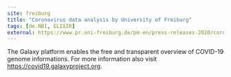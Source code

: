 ```yaml
---
site: freiburg
title: "Coronavirus data analysis by University of Freiburg"
tags: [de.NBI, ELIXIR]
external: https://www.pr.uni-freiburg.de/pm-en/press-releases-2020/coronavirus-data-analysis?set_language=en
---
```



The Galaxy platform enables the free and transparent overview of COVID-19 genome informations. For more information also visit https://covid19.galaxyproject.org.
